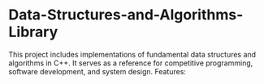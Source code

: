 # Data-Structures-and-Algorithms-Library
This project includes implementations of fundamental data structures and algorithms in C++. It serves as a reference for competitive programming, software development, and system design.  Features:
